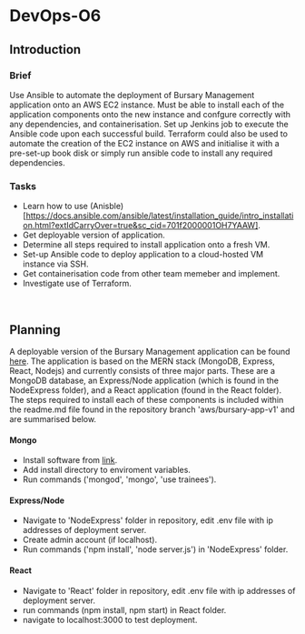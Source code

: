 # DevOps-O6
## Introduction
### Brief

Use Ansible to automate the deployment of Bursary Management application onto an AWS EC2 instance. Must be able to install each of the application components onto the new instance and confgure correctly with any dependencies, and containerisation. Set up Jenkins job to execute the Ansible code upon each successful build. Terraform could also be used to automate the creation of the EC2 instance on AWS and initialise it with a pre-set-up book disk or simply run ansible code to install any required dependencies.


### Tasks

* Learn how to use (Anisble)[https://docs.ansible.com/ansible/latest/installation_guide/intro_installation.html?extIdCarryOver=true&sc_cid=701f2000001OH7YAAW].
* Get deployable version of application.
* Determine all steps required to install application onto a fresh VM.
* Set-up Ansible code to deploy application to a cloud-hosted VM instance via SSH.
* Get containerisation code from other team memeber and implement.
* Investigate use of Terraform.

<br/>

## Planning

A deployable version of the Bursary Management application can be found [here](https://github.com/ebusico/bursaryproject/tree/aws/bursary-app-v1). The application is based on the MERN stack (MongoDB, Express, React, Nodejs) and currently consists of three major parts. These are a MongoDB database, an Express/Node application (which is found in the NodeExpress folder), and a React application (found in the React folder). The steps required to install each of these components is included within the readme.md file found in the repository branch 'aws/bursary-app-v1' and are summarised below. 

#### Mongo 
* Install software from [link](https://www.mongodb.com/download-center/community).
* Add install directory to enviroment variables.
* Run commands ('mongod', 'mongo', 'use trainees').

#### Express/Node
* Navigate to 'NodeExpress' folder in repository, edit .env file with ip addresses of deployment server.
* Create admin account (if localhost).
* Run commands ('npm install', 'node server.js') in 'NodeExpress' folder.

#### React
* Navigate to 'React' folder in repository, edit .env file with ip addresses of deployment server.
* run commands (npm install, npm start) in React folder.
* navigate to localhost:3000 to test deployment.
